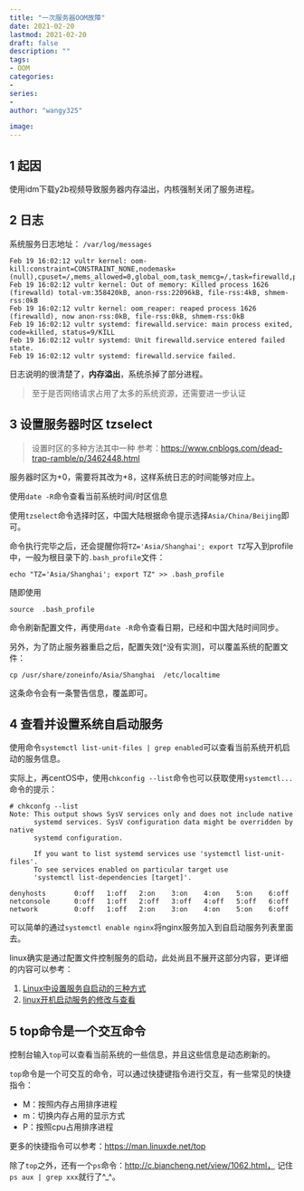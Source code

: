 ```yaml
---
title: "一次服务器OOM故障"
date: 2021-02-20
lastmod: 2021-02-20
draft: false
description: ""
tags:
- OOM
categories:
-
series:
-
author: "wangy325"

image:
---
```


## 1 起因

使用idm下载y2b视频导致服务器内存溢出，内核强制关闭了服务进程。

## 2 日志

系统服务日志地址： `/var/log/messages`

```
Feb 19 16:02:12 vultr kernel: oom-kill:constraint=CONSTRAINT_NONE,nodemask=(null),cpuset=/,mems_allowed=0,global_oom,task_memcg=/,task=firewalld,pid=1626,uid=0
Feb 19 16:02:12 vultr kernel: Out of memory: Killed process 1626 (firewalld) total-vm:358420kB, anon-rss:22096kB, file-rss:4kB, shmem-rss:0kB
Feb 19 16:02:12 vultr kernel: oom_reaper: reaped process 1626 (firewalld), now anon-rss:0kB, file-rss:0kB, shmem-rss:0kB
Feb 19 16:02:12 vultr systemd: firewalld.service: main process exited, code=killed, status=9/KILL
Feb 19 16:02:12 vultr systemd: Unit firewalld.service entered failed state.
Feb 19 16:02:12 vultr systemd: firewalld.service failed.
```

日志说明的很清楚了，**内存溢出**，系统杀掉了部分进程。

<!--more-->

> 至于是否网络请求占用了太多的系统资源，还需要进一步认证

## 3 设置服务器时区 tzselect

> 设置时区的多种方法其中一种
> 参考：https://www.cnblogs.com/dead-trap-ramble/p/3462448.html

服务器时区为+0，需要将其改为+8，这样系统日志的时间能够对应上。

使用`date -R`命令查看当前系统时间/时区信息

使用`tzselect`命令选择时区，中国大陆根据命令提示选择`Asia/China/Beijing`即可。

命令执行完毕之后，还会提醒你将`TZ='Asia/Shanghai'; export TZ`写入到profile中，一般为根目录下的`.bash_profile`文件：

```
echo "TZ='Asia/Shanghai'; export TZ" >> .bash_profile
```

随即使用

```
source  .bash_profile
```

命令刷新配置文件，再使用`date -R`命令查看日期，已经和中国大陆时间同步。

另外，为了防止服务器重启之后，配置失效[^没有实测]，可以覆盖系统的配置文件：

```
cp /usr/share/zoneinfo/Asia/Shanghai  /etc/localtime
```

这条命令会有一条警告信息，覆盖即可。

## 4 查看并设置系统自启动服务

使用命令`systemctl list-unit-files | grep enabled`可以查看当前系统开机启动的服务信息。

实际上，再centOS中，使用`chkconfig --list`命令也可以获取使用`systemctl...`命令的提示：

```
# chkconfg --list
Note: This output shows SysV services only and does not include native
      systemd services. SysV configuration data might be overridden by native
      systemd configuration.

      If you want to list systemd services use 'systemctl list-unit-files'.
      To see services enabled on particular target use
      'systemctl list-dependencies [target]'.

denyhosts       0:off   1:off   2:on    3:on    4:on    5:on    6:off
netconsole      0:off   1:off   2:off   3:off   4:off   5:off   6:off
network         0:off   1:off   2:on    3:on    4:on    5:on    6:off
```

可以简单的通过`systemctl enable nginx`将nginx服务加入到自启动服务列表里面去。

linux确实是通过配置文件控制服务的启动，此处尚且不展开这部分内容，更详细的内容可以参考：

1. [Linux中设置服务自启动的三种方式](https://www.cnblogs.com/nerxious/archive/2013/01/18/2866548.HTML)
2. [linux开机启动服务的修改与查看](https://www.cnblogs.com/top5/archive/2009/09/18/1569093.html)


## 5 top命令是一个交互命令

控制台输入`top`可以查看当前系统的一些信息，并且这些信息是动态刷新的。

`top`命令是一个可交互的命令，可以通过快捷键指令进行交互，有一些常见的快捷指令：

- M：按照内存占用排序进程
- m：切换内存占用的显示方式
- P：按照cpu占用排序进程

更多的快捷指令可以参考：https://man.linuxde.net/top

除了`top`之外，还有一个`ps`命令：http://c.biancheng.net/view/1062.html，
记住`ps aux | grep xxx`就行了^_^。
